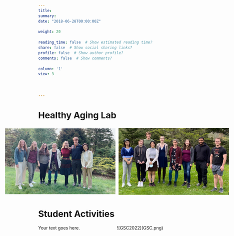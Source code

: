 ```yaml
---
title:
summary: 
date: "2018-06-28T00:00:00Z"

weight: 20

reading_time: false  # Show estimated reading time?
share: false  # Show social sharing links?
profile: false  # Show author profile?
comments: false  # Show comments?

column: '1'
view: 3


  
---
```

# Healthy Aging Lab
<!-- Image Gallery -->
<div style="display: flex; justify-content: center; align-items: center;">
  <img src="HALab2023.jpeg" alt="Lab gathering 2023" style="width: 70%; margin: 5px;">
  <img src="HALab2022.jpeg" alt="Lab gathering 2022" style="width: 70%; margin: 5px;">
</div>
<!-- End of Image Gallery -->

# Student Activities
<!-- Section with Text on Left and Image on Right -->

<div style="display: flex; align-items: center;">
  <div style="flex: 1;">
    Your text goes here.
  </div>
  <div style="flex: 1;">
    ![GSC2022](GSC.png)
  </div>
</div>

<!-- End of Section -->
